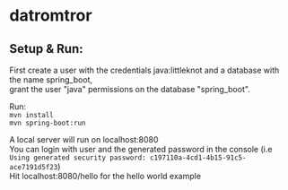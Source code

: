 # datromtror

## Setup & Run:

First create a user with the credentials java:littleknot and a database with the name spring_boot,  
grant the user "java" permissions on the database "spring_boot".

Run:  
`mvn install`  
`mvn spring-boot:run`

A local server will run on localhost:8080  
You can login with user and the generated password in the console (i.e `Using generated security password: c197110a-4cd1-4b15-91c5-ace7191d5f23`)  
Hit localhost:8080/hello for the hello world example
